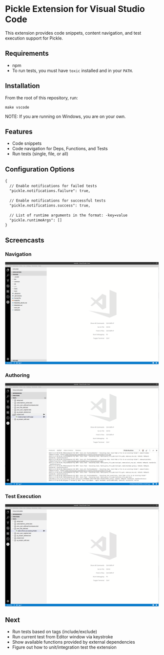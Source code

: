 # Pickle Extension for Visual Studio Code

This extension provides code snippets, content navigation, and test execution support for Pickle.

## Requirements

* npm
* To run tests, you must have `toxic` installed and in your `PATH`.

## Installation

From the root of this repository, run:

```
make vscode
```

NOTE: If you are running on Windows, you are on your own.

## Features

* Code snippets
* Code navigation for Deps, Functions, and Tests
* Run tests (single, file, or all)

## Configuration Options

```
{
  // Enable notifications for failed tests
  "pickle.notifications.failure": true,

  // Enable notifications for successful tests
  "pickle.notifications.success": true,

  // List of runtime arguments in the format: -key=value
  "pickle.runtimeArgs": [] 
}
```

## Screencasts

### Navigation
![Pickle Navigation](https://github.com/stackct/toxic/raw/master/resources/vscode/pickle/resources/pickle-explorer-navigation.gif)

### Authoring
![Pickle Authoring](https://github.com/stackct/toxic/raw/master/resources/vscode/pickle/resources/pickle-explorer-authoring.gif)

### Test Execution
![Pickle Test Execution](https://github.com/stackct/toxic/raw/master/resources/vscode/pickle/resources/pickle-explorer-run-test.gif)

## Next

* Run tests based on tags (include/exclude)
* Run current test from Editor window via keystroke
* Show available functions provided by external dependencies
* Figure out how to unit/integration test the extension
